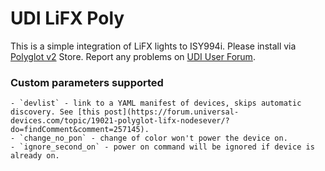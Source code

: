 # UDI LiFX Poly
This is a simple integration of LiFX lights to ISY994i. Please install via [Polyglot v2](https://github.com/UniversalDevicesInc/polyglot-v2) Store. Report any problems on [UDI User Forum](https://forum.universal-devices.com/topic/19021-polyglot-lifx-nodesever/).

### Custom parameters supported
    - `devlist` - link to a YAML manifest of devices, skips automatic discovery. See [this post](https://forum.universal-devices.com/topic/19021-polyglot-lifx-nodesever/?do=findComment&comment=257145).
    - `change_no_pon` - change of color won't power the device on.
    - `ignore_second_on` - power on command will be ignored if device is already on.
